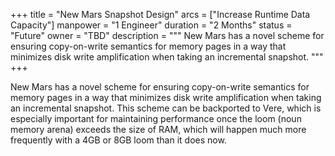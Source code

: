 +++
title = "New Mars Snapshot Design"
arcs = ["Increase Runtime Data Capacity"]
manpower = "1 Engineer"
duration = "2 Months"
status = "Future"
owner = "TBD"
description = """
New Mars has a novel scheme for ensuring copy-on-write semantics for memory pages in a way that minimizes disk write amplification when taking an incremental snapshot. 
"""
+++

New Mars has a novel scheme for ensuring copy-on-write semantics for memory pages in a way that minimizes disk write amplification when taking an incremental snapshot.  This scheme can be backported to Vere, which is especially important for maintaining performance once the loom (noun memory arena) exceeds the size of RAM, which will happen much more frequently with a 4GB or 8GB loom than it does now.
